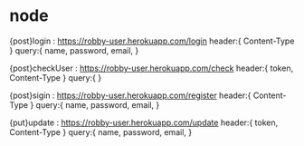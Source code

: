 # node

{post}login : https://robby-user.herokuapp.com/login
header:{
Content-Type
}
query:{
name,
password,
email,
}

{post}checkUser : https://robby-user.herokuapp.com/check
header:{
token,
Content-Type
}
query:{
}

{post}sigin : https://robby-user.herokuapp.com/register
header:{
Content-Type
}
query:{
name,
password,
email,
}

{put}update : https://robby-user.herokuapp.com/update
header:{
token,
Content-Type
}
query:{
name,
password,
email,
}
